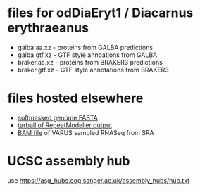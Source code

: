 # files for odDiaEryt1 / Diacarnus erythraeanus
* galba.aa.xz - proteins from GALBA predictions
* galba.gtf.xz - GTF style annoations from GALBA
* braker.aa.xz - proteins from BRAKER3 predictions
* braker.gtf.xz - GTF style annotations from BRAKER3

# files hosted elsewhere
* [softmasked genome FASTA](https://asg_hubs.cog.sanger.ac.uk/odDiaEryt1/odDiaEryt1.fa.masked)
* [tarball of RepeatModeller output](https://asg_hubs.cog.sanger.ac.uk/odDiaEryt1/odDiaEryt1.tar.xz)
* [BAM file](https://asg_hubs.cog.sanger.ac.uk/odDiaEryt1/VARUS.bam) of VARUS sampled RNASeq from SRA

# UCSC assembly hub
use https://asg_hubs.cog.sanger.ac.uk/assembly_hubs/hub.txt

